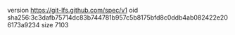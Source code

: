 version https://git-lfs.github.com/spec/v1
oid sha256:3c3dafb75714dc83b744781b957c5b8175bfd8c0ddb4ab082422e206173a9234
size 7103
